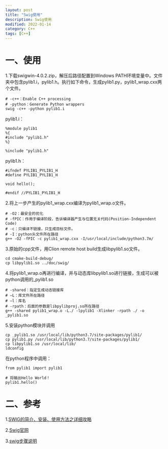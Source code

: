 ```yaml
---
layout: post
title: "Swig使用"
description: Swig使用
modified: 2022-01-14
category: C++
tags: [C++]
---
```


# 一、使用

1.下载swigwin-4.0.2.zip，解压后路径配置到Windows PATH环境变量中。文件夹中包含pylib1.i，pylib1.h。执行如下命令，生成pylib1.py，pylib1_wrap.cxx两个文件。
    
    # -c++：Enable C++ processing
    # -python：Generate Python wrappers
    swig -c++ -python pylib1.i

pylib1.i：

    %module pylib1
    %{
    #include "pylib1.h"
    %}
    
    %include "pylib1.h"

pylib1.h：

    #ifndef PYLIB1_PYLIB1_H
    #define PYLIB1_PYLIB1_H
    
    void hello();
    
    #endif //PYLIB1_PYLIB1_H

2.将上一步产生的pylib1_wrap.cxx编译为pylib1_wrap.o文件。

    # -O2：最安全的优化
    # -fPIC：作用于编译阶段，告诉编译器产生与位置无关代码(Position-Independent Code)
    # -c：只编译不链接，只生成目标文件。
    # -I：python头文件所在路径
    g++ -O2 -fPIC -c pylib1_wrap.cxx -I/usr/local/include/python3.7m/

3.原始的cpp文件，用Clion remote host build生成libpylib1.so文件。

    cd cmake-build-debug/
    cp libpylib1.so ../doc/swig/

4.将pylib1_wrap.o再进行编译，并与动态库libpylib1.so进行链接，生成可以被python调用的_pylib1.so

    # -shared：指定生成动态链接库
    # −L：库文件所在路径
    # −l：库名
    # -rpath：后面的参数是libpylibproj.so所在路径
    g++ -shared pylib1_wrap.o -L./ -lpylib1 -Xlinker -rpath ./ -o _pylib1.so

5.安装python模块并调用

    cp _pylib1.so /usr/local/lib/python3.7/site-packages/pylib1/
    cp pylib1.py /usr/local/lib/python3.7/site-packages/pylib1/
    cp libpylib1.so /usr/local/lib/
    ldconfig

在python程序中调用：

    from pylib1 import pylib1
    
    # 将输出Hello World！   
    pylib1.hello()

# 二、参考

1.[SWIG的简介、安装、使用方法之详细攻略](https://blog.csdn.net/qq_41185868/article/details/103558686)

2.[Swig官网](http://www.swig.org/)

3.[swig步骤说明](https://blog.csdn.net/buer0/article/details/99636732)